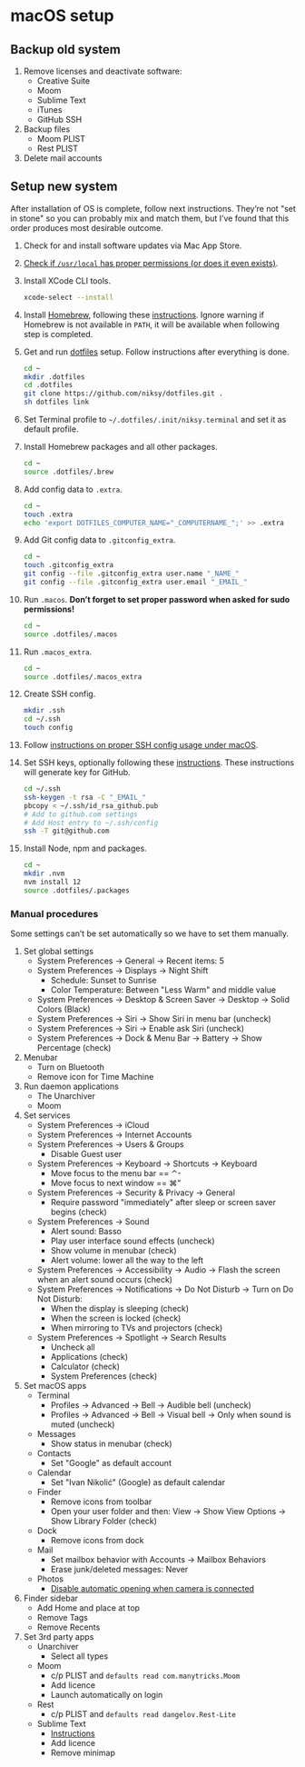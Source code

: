# macOS setup

## Backup old system

1. Remove licenses and deactivate software:
	* Creative Suite
	* Moom
	* Sublime Text
	* iTunes
	* GitHub SSH
1. Backup files
	* Moom PLIST
	* Rest PLIST
1. Delete mail accounts

## Setup new system

After installation of OS is complete, follow next instructions. They’re not "set in stone" so you can probably mix and match them, but I’ve found that this order produces most desirable outcome.

1. Check for and install software updates via Mac App Store.

1. [Check if `/usr/local` has proper permissions (or does it even exists)](https://github.com/inglesp/homebrew/blob/master/share/doc/homebrew/El_Capitan_and_Homebrew.md).

1. Install XCode CLI tools.

	```sh
	xcode-select --install
	```

1. Install [Homebrew](http://brew.sh), following these [instructions](http://brew.sh/#install). Ignore warning if Homebrew is not available in `PATH`, it will be available when following step is completed.

1. Get and run [dotfiles](https://github.com/niksy/dotfiles) setup. Follow instructions after everything is done.

	```sh
	cd ~
	mkdir .dotfiles
	cd .dotfiles
	git clone https://github.com/niksy/dotfiles.git .
	sh dotfiles link
	```

1. Set Terminal profile to `~/.dotfiles/.init/niksy.terminal` and set it as default profile.

1. Install Homebrew packages and all other packages.

	```sh
	cd ~
	source .dotfiles/.brew
	```

1. Add config data to `.extra`.

	```sh
	cd ~
	touch .extra
	echo 'export DOTFILES_COMPUTER_NAME="_COMPUTERNAME_";' >> .extra
	```

1. Add Git config data to `.gitconfig_extra`.

	```sh
	cd ~
	touch .gitconfig_extra
	git config --file .gitconfig_extra user.name "_NAME_"
	git config --file .gitconfig_extra user.email "_EMAIL_"
	```

1. Run `.macos`. **Don’t forget to set proper password when asked for sudo permissions!**

	```sh
	cd ~
	source .dotfiles/.macos
	```

1. Run `.macos_extra`.

	```sh
	cd ~
	source .dotfiles/.macos_extra
	```

1. Create SSH config.

	```sh
	mkdir .ssh
	cd ~/.ssh
	touch config
	```

1. Follow [instructions on proper SSH config usage under macOS](https://github.com/niksy/knowledge/blob/master/development/ssh-keys.md#use-keychain-on-macos-1012).

1. Set SSH keys, optionally following these [instructions](https://help.github.com/articles/generating-ssh-keys#platform-mac). These instructions will generate key for GitHub.

	```sh
	cd ~/.ssh
	ssh-keygen -t rsa -C "_EMAIL_"
	pbcopy < ~/.ssh/id_rsa_github.pub
	# Add to github.com settings
	# Add Host entry to ~/.ssh/config
	ssh -T git@github.com
	```

1. Install Node, npm and packages.

	```sh
	cd ~
	mkdir .nvm
	nvm install 12
	source .dotfiles/.packages
	```

### Manual procedures

Some settings can’t be set automatically so we have to set them manually.

1. Set global settings
	* System Preferences → General → Recent items: 5
	* System Preferences → Displays → Night Shift
	    * Schedule: Sunset to Sunrise
	    * Color Temperature: Between "Less Warm" and middle value
	* System Preferences → Desktop & Screen Saver → Desktop → Solid Colors (Black)
	* System Preferences → Siri → Show Siri in menu bar (uncheck)
	* System Preferences → Siri → Enable ask Siri (uncheck)
	* System Preferences → Dock & Menu Bar → Battery → Show Percentage (check)
1. Menubar
	* Turn on Bluetooth
	* Remove icon for Time Machine
1. Run daemon applications
	* The Unarchiver
	* Moom
1. Set services
	* System Preferences → iCloud
	* System Preferences → Internet Accounts
	* System Preferences → Users & Groups
		* Disable Guest user
	* System Preferences → Keyboard → Shortcuts → Keyboard
		* Move focus to the menu bar == ⌃-
		* Move focus to next window == ⌘“
	* System Preferences → Security & Privacy → General
		* Require password "immediately" after sleep or screen saver begins (check)
	* System Preferences → Sound
		* Alert sound: Basso
		* Play user interface sound effects (uncheck)
		* Show volume in menubar (check)
		* Alert volume: lower all the way to the left
	* System Preferences → Accessibility → Audio → Flash the screen when an alert sound occurs (check)
	* System Preferences → Notifications → Do Not Disturb → Turn on Do Not Disturb:
		* When the display is sleeping (check)
		* When the screen is locked (check)
		* When mirroring to TVs and projectors (check)
	* System Preferences → Spotlight → Search Results
		* Uncheck all
		* Applications (check)
		* Calculator (check)
		* System Preferences (check)
1. Set macOS apps
	* Terminal
		* Profiles → Advanced → Bell → Audible bell (uncheck)
		* Profiles → Advanced → Bell → Visual bell → Only when sound is muted (uncheck)
	* Messages
		* Show status in menubar (check)
	* Contacts  
		* Set "Google" as default account
	* Calendar  
		* Set "Ivan Nikolić" (Google) as default calendar
	* Finder
		* Remove icons from toolbar
		* Open your user folder and then: View → Show View Options → Show Library Folder (check)
	* Dock
		* Remove icons from dock
	* Mail
		* Set mailbox behavior with Accounts → Mailbox Behaviors
		* Erase junk/deleted messages: Never
	* Photos
	 	* [Disable automatic opening when camera is connected](http://lifehacker.com/uncheck-this-box-to-stop-photos-from-opening-when-you-c-1709336195)
1. Finder sidebar
	* Add Home and place at top
	* Remove Tags
	* Remove Recents
1. Set 3rd party apps
	* Unarchiver
		* Select all types
	* Moom
		* c/p PLIST and `defaults read com.manytricks.Moom`
		* Add licence
		* Launch automatically on login
	* Rest
		* c/p PLIST and `defaults read dangelov.Rest-Lite`
	* Sublime Text
		* [Instructions](https://github.com/niksy/st-settings)
		* Add licence
		* Remove minimap
